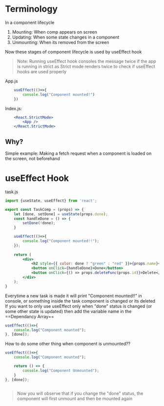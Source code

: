 # Terminology
In a component lifecycle
1. Mounting: When comp appears on screen
2. Updating: When some state changes in a component
3. Unmounting: When its removed from the screen

Now these stages of component lifecycle is used by useEffect hook


>Note: Running useEffect hook consoles the message twice if the app is running in strict as Strict mode renders twice to check if useEffect hooks are used properly

App.js
```jsx
	useEffect(()=>{
	    console.log("Component mounted!")
	})
```
Index.js:  
```jsx
	<React.StrictMode>
	    <App />
	</React.StrictMode>
```

## Why?
Simple example: Making a fetch request when a component is loaded on the screen, not beforehand

# useEffect Hook

task.js
```jsx
import {useState, useEffect} from 'react';

export const TaskComp = (props) => {
    let [done, setDone] = useState(props.done);
    const handleDone = () => {
        setDone(!done);
    }

    useEffect(()=>{
        console.log("Component mounted!!");
    });
    
    return (
        <div>
            <h2 style={{ color: done ? "green" : "red" }}>{props.name}</h2>
            <button onClick={handleDone}>Done</button>
            <button onClick={() => props.deleteFunc(props.id)}>Delete</button>
        </div>
    );
}
```
Everytime a new task is made it will print "Component mounted!!" in console, or something inside the task component is changed or its deleted
If you want to only use useEffect only when "done" status is changed (or some other state is updated) then add the variable name in the ==Dependancy Array==
```jsx
useEffect(()=>{
	console.log("Component mounted");
}, [done]);
```

How to do some other thing when component is unmounted??
```jsx
useEffect(()=>{
	console.log("Component mounted");

	return () => {
		console.log("Component Unmounted");
	}
}, [done]);
    
```
> Now you will observe that if you change the "done" status, the component will first unmount and then be mounted again

